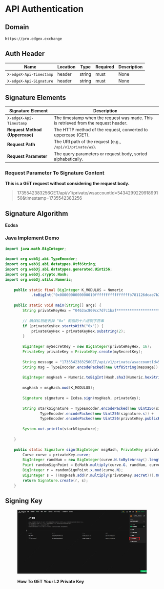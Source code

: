 # API Authentication


## Domain

```text
https://pro.edgex.exchange
```

## Auth Header

| Name               | Location | Type    | Required | Description              |
| ------------------ | -------- | ------- | -------- | ------------------------ |
| `X-edgeX-Api-Timestamp` | header   | string  | must     | None                     |
| `X-edgeX-Api-Signature` | header   | string  | must     | None                     |


## Signature Elements

| **Signature Element**                  | **Description**                                                                 |
|----------------------------------------|---------------------------------------------------------------------------------|
| `X-edgeX-Api-Timestamp`                | The timestamp when the request was made. This is retrieved from the request header. |
| **Request Method (Uppercase)**         | The HTTP method of the request, converted to uppercase (GET).        |
| **Request Path**                       | The URI path of the request (e.g., `/api/v1/private/ws`).                          |
| **Request Parameter**             | The query parameters or request body, sorted alphabetically.                     |

### Request Parameter To Signature Content

**This is a GET request without considering the request body.**

>1735542383256GET/api/v1/private/wsaccountId=543429922991899150&timestamp=1735542383256

## Signature Algorithm

**Ecdsa**
 
### Java Implement Demo

``` java
import java.math.BigInteger;

import org.web3j.abi.TypeEncoder;
import org.web3j.abi.datatypes.Utf8String;
import org.web3j.abi.datatypes.generated.Uint256;
import org.web3j.crypto.Hash;
import org.web3j.utils.Numeric;

    public static final BigInteger K_MODULUS = Numeric
            .toBigInt("0x0800000000000010ffffffffffffffffb781126dcae7b2321e66a241adc64d2f");

    public static void main(String[] args) {
        String privateKeyHex = "0463ac809cc7d7c1baf*********************baff9fc6e3d8e5b160ea3fc";

        // 确保私钥是去掉 "0x" 前缀的十六进制字符串
        if (privateKeyHex.startsWith("0x")) {
            privateKeyHex = privateKeyHex.substring(2);
        }

        BigInteger mySecretKey = new BigInteger(privateKeyHex, 16);
        PrivateKey privateKey = PrivateKey.create(mySecretKey);

        String message = "1735542383256GET/api/v1/private/wsaccountId=543429922991899150&timestamp=17355423832560";
        String msg = TypeEncoder.encodePacked(new Utf8String(message));

        BigInteger msgHash = Numeric.toBigInt(Hash.sha3(Numeric.hexStringToByteArray(msg)));

        msgHash = msgHash.mod(K_MODULUS);

        Signature signature = Ecdsa.sign(msgHash, privateKey);

        String starkSignature = TypeEncoder.encodePacked(new Uint256(signature.r)) +
                TypeEncoder.encodePacked(new Uint256(signature.s)) +
                TypeEncoder.encodePacked(new Uint256(privateKey.publicKey().point.y));

        System.out.println(starkSignature);

    }

    public static Signature sign(BigInteger msgHash, PrivateKey privateKey) {
        Curve curve = privateKey.curve;
        BigInteger randNum = new BigInteger(curve.N.toByteArray().length * 8 - 1, new SecureRandom()).abs().add(BigInteger.ONE);
        Point randomSignPoint = EcMath.multiply(curve.G, randNum, curve.N, curve.A, curve.P);
        BigInteger r = randomSignPoint.x.mod(curve.N);
        BigInteger s = ((msgHash.add(r.multiply(privateKey.secret))).multiply(EcMath.inv(randNum, curve.N))).mod(curve.N);
        return Signature.create(r, s);
    }
```


## Signing Key

<figure><img src="../../.gitbook/assets/Snipaste_2025-01-02_10-59-04.png" alt=""><figcaption><p><strong>How To GET Your L2 Private Key</strong></p></figcaption></figure>